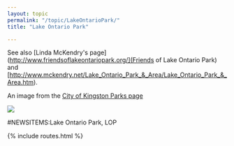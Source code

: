 ```yaml
---
layout: topic
permalink: "/topic/LakeOntarioPark/"
title: "Lake Ontario Park"

---
```


See also [Linda McKendry's page](http://www.friendsoflakeontariopark.org/](Friends of Lake Ontario Park) and [http://www.mckendry.net/Lake_Ontario_Park_&_Area/Lake_Ontario_Park_&_Area.htm).

An image from the [City of Kingston Parks page](http://www.cityofkingston.ca/residents/recreation/parks/index.asp)

[<img src="http://www.cityofkingston.ca/img/maps/parks/lakeont_park.gif">](http://www.cityofkingston.ca/residents/recreation/parks/index.asp)

#NEWSITEMS:Lake Ontario Park, LOP

{% include routes.html %}
